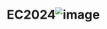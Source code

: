 # EC2024![image](https://github.com/eppla123/EC2024/assets/162283478/cbc598bf-4110-4652-b9d2-726262ca108d)
